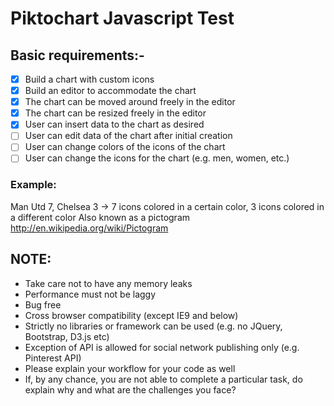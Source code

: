 # Piktochart Javascript Test

## Basic requirements:-

- [x] Build a chart with custom icons
- [x] Build an editor to accommodate the chart
- [x] The chart can be moved around freely in the editor
- [x] The chart can be resized freely in the editor
- [x] User can insert data to the chart as desired
- [ ] User can edit data of the chart after initial creation
- [ ] User can change colors of the icons of the chart
- [ ] User can change the icons for the chart (e.g. men, women, etc.)

### Example: ###

Man Utd 7, Chelsea 3 -> 7 icons colored in a certain color, 3 icons colored in a different color
Also known as a pictogram http://en.wikipedia.org/wiki/Pictogram 


## NOTE: ##
- Take care not to have any memory leaks
- Performance must not be laggy
- Bug free
- Cross browser compatibility (except IE9 and below)
- Strictly no libraries or framework can be used (e.g. no JQuery, Bootstrap, D3.js etc)
- Exception of API is allowed for social network publishing only (e.g. Pinterest API)
- Please explain your workflow for your code as well
- If, by any chance, you are not able to complete a particular task, do explain why and what are the challenges you face?
